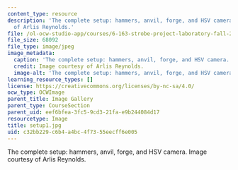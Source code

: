 ```yaml
---
content_type: resource
description: 'The complete setup: hammers, anvil, forge, and HSV camera. Image courtesy
  of Arlis Reynolds.'
file: /ol-ocw-studio-app/courses/6-163-strobe-project-laboratory-fall-2005/c32bb229c6b4a4bc4f7355eecff6e005_setup1.jpg
file_size: 68092
file_type: image/jpeg
image_metadata:
  caption: 'The complete setup: hammers, anvil, forge, and HSV camera.'
  credit: Image courtesy of Arlis Reynolds.
  image-alt: 'The complete setup: hammers, anvil, forge, and HSV camera.'
learning_resource_types: []
license: https://creativecommons.org/licenses/by-nc-sa/4.0/
ocw_type: OCWImage
parent_title: Image Gallery
parent_type: CourseSection
parent_uid: eef6bfea-3fc5-9cd3-21fa-e9b244084d17
resourcetype: Image
title: setup1.jpg
uid: c32bb229-c6b4-a4bc-4f73-55eecff6e005
---
```

The complete setup: hammers, anvil, forge, and HSV camera. Image courtesy of Arlis Reynolds.